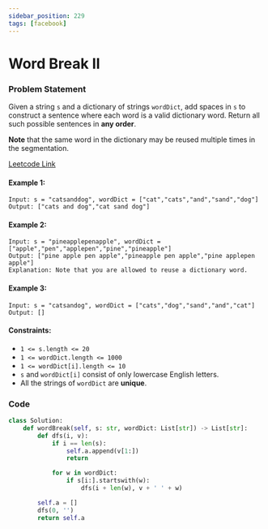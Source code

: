 ```yaml
---
sidebar_position: 229
tags: [facebook]
---
```


# Word Break II

### Problem Statement

Given a string `s` and a dictionary of strings `wordDict`, add spaces in `s` to construct a sentence where each word is a valid dictionary word. Return all such possible sentences in **any order**.

**Note** that the same word in the dictionary may be reused multiple times in the segmentation.

[Leetcode Link](https://leetcode.com/problems/word-break-ii)

#### Example 1:

```
Input: s = "catsanddog", wordDict = ["cat","cats","and","sand","dog"]
Output: ["cats and dog","cat sand dog"]
```

#### Example 2:

```
Input: s = "pineapplepenapple", wordDict = ["apple","pen","applepen","pine","pineapple"]
Output: ["pine apple pen apple","pineapple pen apple","pine applepen apple"]
Explanation: Note that you are allowed to reuse a dictionary word.
```

#### Example 3:

```
Input: s = "catsandog", wordDict = ["cats","dog","sand","and","cat"]
Output: []
```

#### Constraints:

- `1 <= s.length <= 20`
- `1 <= wordDict.length <= 1000`
- `1 <= wordDict[i].length <= 10`
- `s` and `wordDict[i]` consist of only lowercase English letters.
- All the strings of `wordDict` are **unique**.

### Code

```python title="Python Code"
class Solution:
    def wordBreak(self, s: str, wordDict: List[str]) -> List[str]:
        def dfs(i, v):
            if i == len(s):
                self.a.append(v[1:])
                return

            for w in wordDict:
                if s[i:].startswith(w):
                    dfs(i + len(w), v + ' ' + w)

        self.a = []
        dfs(0, '')
        return self.a
```
